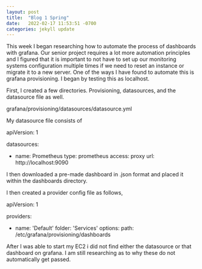 ```yaml
---
layout: post
title:  "Blog 1 Spring"
date:   2022-02-17 11:53:51 -0700
categories: jekyll update
---
```


This week I began researching how to automate the process of dashboards with grafana. Our senior project requires a lot more automation principles and I figured that it is important to not have to set up our monitoring systems configuration multiple times if we need to reset an instance or migrate it to a new server. One of the ways I have found to automate this is grafana provisioning. I began by testing this as localhost. 

First, I created a few directories. Provisioning, datasources, and the datasource file as well.

grafana/provisioning/datasources/datasource.yml

My datasource file consists of

apiVersion: 1
 
datasources:
  - name: Prometheus
    type: prometheus
    access: proxy
    url: http://localhost:9090

I then downloaded a pre-made dashboard in .json format and placed it within the dashboards directory. 

I then created a provider config file as follows,

apiVersion: 1
 
providers:
  - name: 'Default'
    folder: 'Services'
    options:
      path: /etc/grafana/provisioning/dashboards

After I was able to start my EC2 i did not find either the datasource or that dashboard on grafana. I am still researching as to why these do not automatically get passed.
